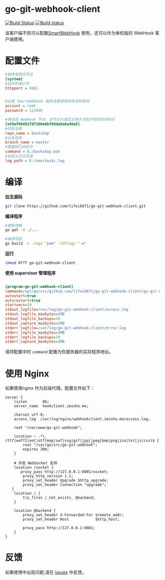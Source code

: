 # go-git-webhook-client

[![Build Status](https://travis-ci.org/lifei6671/go-git-webhook-client.svg?branch=master)](https://travis-ci.org/lifei6671/go-git-webhook-client)
[![Build status](https://ci.appveyor.com/api/projects/status/m618nm2i9tf0lw10/branch/master?svg=true)](https://ci.appveyor.com/project/lifei6671/go-git-webhook-client/branch/master)


该客户端不但可以配置[SmartWebHook](https://github.com/lifei6671/go-git-webhook) 使用，还可以作为单机版的 WebHook 客户端使用。

# 配置文件

```ini
#程序使用的节点
[system]
#监听的端口号
httpport = 8081


#远程 SmartWebHook 服务连接使用的账号和密码
account = root
password = 123456

#单击版 WebHook 节点，该节点为自定义用于识别不同项目的标识
[e59ef60482fd71b0e6bf60da8a8a40a5]
#项目名称
repo_name = backshop
#分支名称
branch_name = master
#需要执行的命令
command = E:/backshop.bat
#自定义日志目录
log_path = E:/smartwiki.log
```

# 编译

**拉去源码**

```bash
git clone https://github.com/lifei6671/go-git-webhook-client.git
```

**编译程序**

```bash
#更新依赖
go get -d ./...

#编译项目
go build -v -tags "pam" -ldflags "-w"
```

**运行**

```bash
chmod 0777 go-git-webhook-client

```

**使用 supervisor 管理程序**

```ini

[program:go-git-webhook-client]
command=/opt/go/src/github.com/lifei6671/go-git-webhook-client/go-git-webhook-client
autostart=true
autorestart=true
startsecs=10
stdout_logfile=/var/log/go-git-webhook-client/access.log
stdout_logfile_maxbytes=1MB
stdout_logfile_backups=10
stdout_capture_maxbytes=1MB
stderr_logfile=/var/log/go-git-webhook-client/error.log
stderr_logfile_maxbytes=1MB
stderr_logfile_backups=10
stderr_capture_maxbytes=1MB
```

请将配置中的 `command` 配置为你服务器的实际程序地址。

# 使用 Nginx

如果使用nginx 作为前端代理，配置文件如下：

```smartyconfig
server {
    listen       80;
    server_name  hookclient.iminho.me;

    charset utf-8;
    access_log  /var/log/nginx/webhookclient.iminho.me/access.log;

    root "/var/www/go-git-webhook";

    location ~ .*\.(ttf|woff2|eot|otf|map|swf|svg|gif|jpg|jpeg|bmp|png|ico|txt|js|css)$ {
        root "/var/go/src/go-git-webhook";
        expires 30m;
    }
    
    # 开启 WebSocket 支持
    location /socket {
       proxy_pass http://127.0.0.1:8081/socket;
        proxy_http_version 1.1;
        proxy_set_header Upgrade $http_upgrade;
        proxy_set_header Connection "upgrade";
   }
    location / {
        try_files /_not_exists_ @backend;
    }

    location @backend {
        proxy_set_header X-Forwarded-For $remote_addr;
        proxy_set_header Host            $http_host;

        proxy_pass http://127.0.0.1:8081;
    }
}

```

# 反馈

如果使用中出现问题,请在 [issues](https://github.com/lifei6671/go-git-webhook-client/issues) 中反馈。

